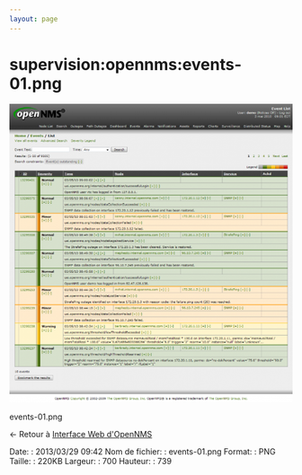 ```yaml
---
layout: page
---
```


supervision:opennms:events-01.png
=================================

[![events-01.png](../../../assets/media/supervision/opennms/events-01.png@cache=&w=663&h=700 "events-01.png")](../../../assets/media/supervision/opennms/events-01.png@cache= "Afficher le fichier original")

events-01.png

← Retour à [Interface Web
d'OpenNMS](../../../opennms/opennms-interface.html "opennms:opennms-interface")

Date:
:   2013/03/29 09:42
Nom de fichier:
:   events-01.png
Format:
:   PNG
Taille:
:   220KB
Largeur:
:   700
Hauteur:
:   739

